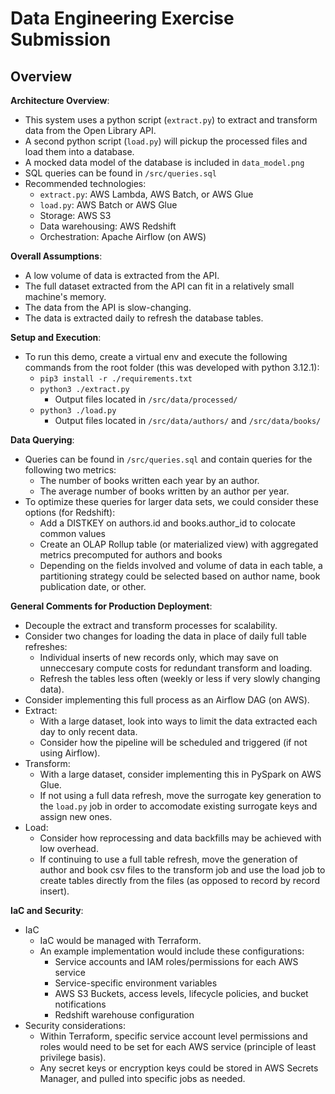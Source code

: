 # Data Engineering Exercise Submission

## Overview
**Architecture Overview**:
   - This system uses a python script (`extract.py`) to extract and transform data from the Open Library API.
   - A second python script (`load.py`) will pickup the processed files and load them into a database.
   - A mocked data model of the database is included in `data_model.png`
   - SQL queries can be found in `/src/queries.sql`
   - Recommended technologies:
     - `extract.py`: AWS Lambda, AWS Batch, or AWS Glue
     - `load.py`: AWS Batch or AWS Glue
     - Storage: AWS S3
     - Data warehousing: AWS Redshift
     - Orchestration: Apache Airflow (on AWS)

**Overall Assumptions**:
   - A low volume of data is extracted from the API.
   - The full dataset extracted from the API can fit in a relatively small machine's memory.
   - The data from the API is slow-changing.
   - The data is extracted daily to refresh the database tables.

**Setup and Execution**:
   - To run this demo, create a virtual env and execute the following commands from the root folder (this was developed with python 3.12.1):
     - `pip3 install -r ./requirements.txt`
     - `python3 ./extract.py`
       - Output files located in `/src/data/processed/`
     - `python3 ./load.py`
       - Output files located in `/src/data/authors/` and `/src/data/books/`

**Data Querying**:
   - Queries can be found in `/src/queries.sql` and contain queries for the following two metrics:
     - The number of books written each year by an author.
     - The average number of books written by an author per year.
   - To optimize these queries for larger data sets, we could consider these options (for Redshift):
     - Add a DISTKEY on authors.id and books.author_id to colocate common values
     - Create an OLAP Rollup table (or materialized view) with aggregated metrics precomputed for authors and books
     - Depending on the fields involved and volume of data in each table, a partitioning strategy could be selected based on author name, book publication date, or other.
   
**General Comments for Production Deployment**:
   - Decouple the extract and transform processes for scalability.
   - Consider two changes for loading the data in place of daily full table refreshes:
     - Individual inserts of new records only, which may save on unneccesary compute costs for redundant transform and loading.
     - Refresh the tables less often (weekly or less if very slowly changing data).
   - Consider implementing this full process as an Airflow DAG (on AWS).
   - Extract:
     - With a large dataset, look into ways to limit the data extracted each day to only recent data.
     - Consider how the pipeline will be scheduled and triggered (if not using Airflow).
   - Transform:
     - With a large dataset, consider implementing this in PySpark on AWS Glue.
     - If not using a full data refresh, move the surrogate key generation to the `load.py` job in order to accomodate existing surrogate keys and assign new ones.
   - Load:
     - Consider how reprocessing and data backfills may be achieved with low overhead.
     - If continuing to use a full table refresh, move the generation of author and book csv files to the transform job and use the load job to create tables directly from the files (as opposed to record by record insert).

**IaC and Security**:
   - IaC
     - IaC would be managed with Terraform. 
     - An example implementation would include these configurations:
       - Service accounts and IAM roles/permissions for each AWS service
       - Service-specific environment variables
       - AWS S3 Buckets, access levels, lifecycle policies, and bucket notifications
       - Redshift warehouse configuration
   - Security considerations:
     - Within Terraform, specific service account level permissions and roles would need to be set for each AWS service (principle of least privilege basis).
     - Any secret keys or encryption keys could be stored in AWS Secrets Manager, and pulled into specific jobs as needed.
